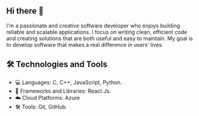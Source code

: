 ## Hi there 👋
I'm a passionate and creative software developer who enjoys building reliable and scalable applications. I focus on writing clean, efficient code and creating solutions that are both useful and easy to maintain. My goal is to develop software that makes a real difference in users’ lives.

## 🛠️ Technologies and Tools

- 💻 Languages:   C, C++, JavaScript, Python.
- 🧰 Frameworks and Libraries: React.Js.
- ☁️ Cloud Platforms: Azure
- 🛠️ Tools: Git, GitHub.

          
    



   
<!--
**Aswinx0/Aswinx0** is a ✨ _special_ ✨ repository because its `README.md` (this file) appears on your GitHub profile.

Here are some ideas to get you started:

- 🔭 I’m currently working on ...
- 🌱 I’m currently learning ...
- 👯 I’m looking to collaborate on ...
- 🤔 I’m looking for help with ...
- 💬 Ask me about ...
- 📫 How to reach me: ...
- 😄 Pronouns: ...
- ⚡ Fun fact: ...
-->

